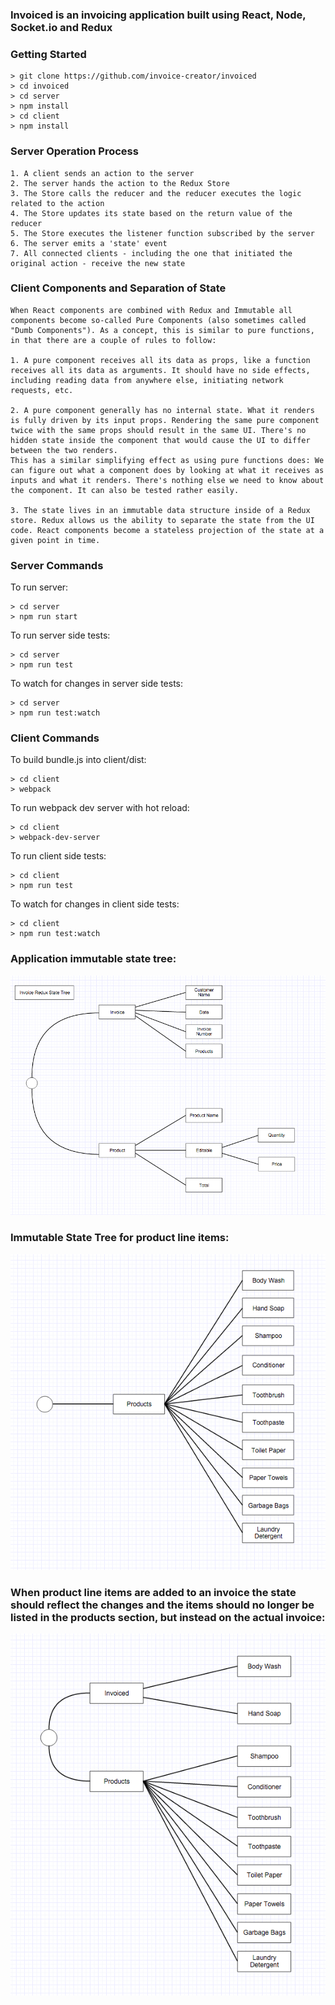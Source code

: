 ### Invoiced is an invoicing application built using React, Node, Socket.io and Redux ###

### Getting Started ###

```
> git clone https://github.com/invoice-creator/invoiced
> cd invoiced
> cd server
> npm install
> cd client
> npm install

```

### Server Operation Process ###

```
1. A client sends an action to the server
2. The server hands the action to the Redux Store
3. The Store calls the reducer and the reducer executes the logic related to the action
4. The Store updates its state based on the return value of the reducer
5. The Store executes the listener function subscribed by the server
6. The server emits a 'state' event
7. All connected clients - including the one that initiated the original action - receive the new state

```

### Client Components and Separation of State ###

```
When React components are combined with Redux and Immutable all components become so-called Pure Components (also sometimes called "Dumb Components"). As a concept, this is similar to pure functions, in that there are a couple of rules to follow:

1. A pure component receives all its data as props, like a function receives all its data as arguments. It should have no side effects, including reading data from anywhere else, initiating network requests, etc.

2. A pure component generally has no internal state. What it renders is fully driven by its input props. Rendering the same pure component twice with the same props should result in the same UI. There's no hidden state inside the component that would cause the UI to differ between the two renders.
This has a similar simplifying effect as using pure functions does: We can figure out what a component does by looking at what it receives as inputs and what it renders. There's nothing else we need to know about the component. It can also be tested rather easily.

3. The state lives in an immutable data structure inside of a Redux store. Redux allows us the ability to separate the state from the UI code. React components become a stateless projection of the state at a given point in time.

```

### Server Commands ###

To run server:

```
> cd server
> npm run start

```

To run server side tests:

```
> cd server
> npm run test

```

To watch for changes in server side tests:

```
> cd server 
> npm run test:watch

```

### Client Commands ###

To build bundle.js into client/dist:

```
> cd client
> webpack

```

To run webpack dev server with hot reload:

```
> cd client
> webpack-dev-server

```

To run client side tests:

```
> cd client
> npm run test

```

To watch for changes in client side tests:

```
> cd client 
> npm run test:watch

```

### Application immutable state tree: ###

![alt tag](assets/invoice-redux-state-tree.png)

### Immutable State Tree for product line items: ###

![alt tag](assets/product-line-items.png)

### When product line items are added to an invoice the state should reflect the changes and the items should no longer be listed in the products section, but instead on the actual invoice: ###

![alt tag](assets/invoiced-products.png)


